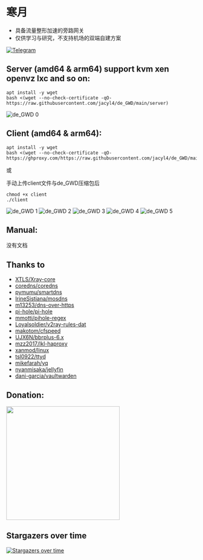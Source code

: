 # 寒月
* 具备流量整形加速的旁路网关
* 仅供学习与研究，不支持机场的双端自建方案

[![Telegram](https://cdn.jsdelivr.net/gh/Patrolavia/telegram-badge@8fe3382b3fd3a1c533ba270e608035a27e430c2e/chat.svg)](https://t.me/de_GWD_DQ)  


## Server (amd64 & arm64) support kvm xen openvz lxc and so on:
```
apt install -y wget
bash <(wget --no-check-certificate -qO- https://raw.githubusercontent.com/jacyl4/de_GWD/main/server)
```

![de_GWD 0](https://raw.githubusercontent.com/jacyl4/de_GWD/main/resource/screenshot/0.png)

## Client (amd64 & arm64):
```
apt install -y wget
bash <(wget --no-check-certificate -qO- https://ghproxy.com/https://raw.githubusercontent.com/jacyl4/de_GWD/main/client)
```
或

手动上传client文件与de_GWD压缩包后
```
chmod +x client
./client
```

![de_GWD 1](https://raw.githubusercontent.com/jacyl4/de_GWD/main/resource/screenshot/1.png)
![de_GWD 2](https://raw.githubusercontent.com/jacyl4/de_GWD/main/resource/screenshot/2.png)
![de_GWD 3](https://raw.githubusercontent.com/jacyl4/de_GWD/main/resource/screenshot/3.png)
![de_GWD 4](https://raw.githubusercontent.com/jacyl4/de_GWD/main/resource/screenshot/4.png)
![de_GWD 5](https://raw.githubusercontent.com/jacyl4/de_GWD/main/resource/screenshot/5.png)

## Manual:
没有文档    

## Thanks to
* [ XTLS/Xray-core ](https://github.com/XTLS/Xray-core)
* [ coredns/coredns ](https://github.com/coredns/coredns)
* [ pymumu/smartdns ](https://github.com/pymumu/smartdns)
* [ IrineSistiana/mosdns ](https://github.com/IrineSistiana/mosdns)
* [ m13253/dns-over-https ](https://github.com/m13253/dns-over-https)
* [ pi-hole/pi-hole ](https://github.com/pi-hole/pi-hole)
* [ mmotti/pihole-regex ](https://github.com/mmotti/pihole-regex)
* [ Loyalsoldier/v2ray-rules-dat ](https://github.com/Loyalsoldier/v2ray-rules-dat)
* [ makotom/cfspeed ](https://github.com/makotom/cfspeed)
* [ UJX6N/bbrplus-6.x ](https://github.com/UJX6N/bbrplus-6.x_Mainline)
* [ mzz2017/lkl-haproxy ](https://github.com/mzz2017/lkl-haproxy)
* [ xanmod/linux ](https://github.com/xanmod/linux)
* [ tsl0922/ttyd ](https://github.com/tsl0922/ttyd)
* [ mikefarah/yq ](https://github.com/mikefarah/yq)
* [ nyanmisaka/jellyfin ](https://hub.docker.com/r/nyanmisaka/jellyfin)
* [ dani-garcia/vaultwarden ](https://github.com/dani-garcia/vaultwarden)

## Donation:
<img width="300" src="https://raw.githubusercontent.com/jacyl4/de_GWD/main/resource/screenshot/w.JPG"/>

## Stargazers over time
[![Stargazers over time](https://starchart.cc/jacyl4/de_GWD.svg)](https://starchart.cc/jacyl4/de_GWD)
